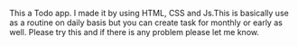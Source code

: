 This a Todo app. I made it by using HTML, CSS and Js.This is basically use as a routine on daily basis but you can create task for monthly or early as well. Please try this and if there is any problem please let me know.